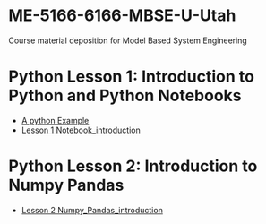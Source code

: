 # ME-5166-6166-MBSE-U-Utah
Course material deposition for Model Based System Engineering


# Python Lesson 1: Introduction to Python and Python Notebooks
* [A python Example](https://githubtocolab.com/yongzhiqu/ME-5166-6166-MBSE-U-Utah/blob/main/Fibonacci.ipynb)
* [Lesson 1 Notebook_introduction](https://githubtocolab.com/yongzhiqu/ME-5166-6166-MBSE-U-Utah/blob/main/python_notebook_tutorial.ipynb)

# Python Lesson 2: Introduction to Numpy Pandas
* [Lesson 2 Numpy_Pandas_introduction](https://githubtocolab.com/yongzhiqu/ME-5166-6166-MBSE-U-Utah/blob/main/python_Numpy.ipynb)
